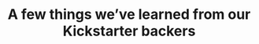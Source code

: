 ---
layout: blog
publisher: Crema.co Blog
originalurl: http://blog.crema.co/a-few-things-weve-learned-from-our-kickstarter-backers/
title: "A few things we’ve learned from our Kickstarter backers"
snippet: "It’s been a lively few months. In March, I announced Crema.co’s Kickstarter campaign at Coffee Con in Manhattan. When the campaign ended in April, 351 amazing backers had pledged $25,327 to help make the dream of a single-origin coffee marketplace a reality."
---